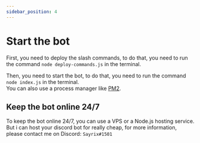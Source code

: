 ```yaml
---
sidebar_position: 4
---
```


# Start the bot

First, you need to deploy the slash commands, to do that, you need to run the command `node deploy-commands.js` in the terminal.

Then, you need to start the bot, to do that, you need to run the command `node index.js` in the terminal.  
You can also use a process manager like [PM2](https://pm2.keymetrics.io/).

## Keep the bot online 24/7

To keep the bot online 24/7, you can use a VPS or a Node.js hosting service.  
But i can host your discord bot for really cheap, for more information, please contact me on Discord: `Sayrix#1501`